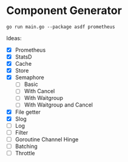 # Component Generator

```
go run main.go --package asdf prometheus
```

Ideas:
- [x] Prometheus
- [x] StatsD
- [x] Cache
- [x] Store
- [x] Semaphore
    - [ ] Basic
    - [ ] With Cancel
    - [ ] With Waitgroup
    - [ ] With Waitgroup and Cancel
- [x] File getter
- [x] Slog
- [ ] Log
- [ ] Filter
- [ ] Goroutine Channel Hinge
- [ ] Batching
- [ ] Throttle
